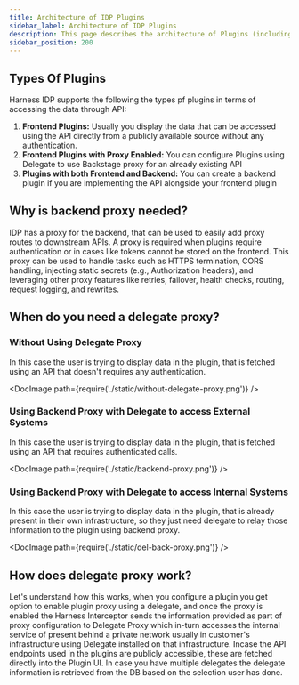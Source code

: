 ```yaml
---
title: Architecture of IDP Plugins
sidebar_label: Architecture of IDP Plugins
description: This page describes the architecture of Plugins (including Custom Plugins) and talk about Configuration, Backend Proxy and Delegate Proxy.
sidebar_position: 200
---
```


## Types Of Plugins
Harness IDP supports the following the types pf plugins in terms of accessing the data through API:

1. **Frontend Plugins:** Usually you display the data that can be accessed using the API directly from a publicly available source without any authentication. 
2. **Frontend Plugins with Proxy Enabled:** You can configure Plugins using Delegate to use Backstage proxy for an already existing API
3. **Plugins with both Frontend and Backend:** You can create a backend plugin if you are implementing the API alongside your frontend plugin

## Why is backend proxy needed?

IDP has a proxy for the backend, that can be used to easily add proxy routes to downstream APIs. A proxy is required when plugins require authentication or in cases like tokens cannot be stored on the frontend. This proxy can be used to handle tasks such as HTTPS termination, CORS handling, injecting static secrets (e.g., Authorization headers), and leveraging other proxy features like retries, failover, health checks, routing, request logging, and rewrites.



## When do you need a delegate proxy?

### Without Using Delegate Proxy

In this case the user is trying to display data in the plugin, that is fetched using an API that doesn't requires any authentication. 

<DocImage path={require('./static/without-delegate-proxy.png')} />

### Using Backend Proxy with Delegate to access External Systems

In this case the user is trying to display data in the plugin, that is fetched using an API that requires authenticated calls. 

<DocImage path={require('./static/backend-proxy.png')} />


### Using Backend Proxy with Delegate to access Internal Systems

In this case the user is trying to display data in the plugin, that is already present in their own infrastructure, so they just need delegate to relay those information to the plugin using backend proxy. 

<DocImage path={require('./static/del-back-proxy.png')} />


## How does delegate proxy work?

Let's understand how this works, when you configure a plugin you get option to enable plugin proxy using a delegate, and once the proxy is enabled the Harness Interceptor sends the information provided as part of proxy configuration to Delegate Proxy which in-turn accesses the internal service of present behind a private network usually in customer's infrastructure using Delegate installed on that infrastructure. Incase the API endpoints used in the plugins are publicly accessible, these are fetched directly into the Plugin UI. In case you have multiple delegates the delegate information is retrieved from the DB based on the selection user has done. 

